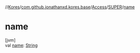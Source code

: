 //[Kores](../../../../index.md)/[com.github.jonathanxd.kores.base](../../index.md)/[Access](../index.md)/[SUPER](index.md)/[name](name.md)

# name

[jvm]\
val [name](name.md): [String](https://kotlinlang.org/api/latest/jvm/stdlib/kotlin/-string/index.html)

